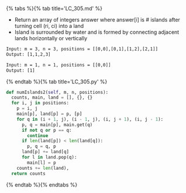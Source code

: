 {% tabs %}{% tab title='LC_305.md' %}

* Return an array of integers answer where answer[i] is # islands after turning cell (ri, ci) into a land
* Island is surrounded by water and is formed by connecting adjacent lands horizontally or vertically

```txt
Input: m = 3, n = 3, positions = [[0,0],[0,1],[1,2],[2,1]]
Output: [1,1,2,3]

Input: m = 1, n = 1, positions = [[0,0]]
Output: [1]
```

{% endtab %}{% tab title='LC_305.py' %}

```py
def numIslands2(self, m, n, positions):
  counts, main, land = [], {}, {}
  for i, j in positions:
    p = i, j
    main[p], land[p] = p, [p]
    for q in (i + 1, j), (i - 1, j), (i, j + 1), (i, j - 1):
      p, q = main[p], main.get(q)
      if not q or p == q:
        continue
      if len(land[p]) < len(land[q]):
        p, q = q, p
      land[p] += land[q]
      for l in land.pop(q):
        main[l] = p
    counts += len(land),
  return counts
```

{% endtab %}{% endtabs %}
